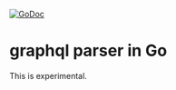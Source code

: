 [![GoDoc](https://godoc.org/github.com/KarpelesLab/graphql?status.svg)](https://godoc.org/github.com/KarpelesLab/graphql)

# graphql parser in Go

This is experimental.
